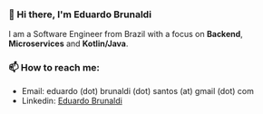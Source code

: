 ### 👋 Hi there, I'm Eduardo Brunaldi


I am a Software Engineer from Brazil with a focus on **Backend**, **Microservices** and **Kotlin/Java**.

### 📫 How to reach me:

- Email: eduardo (dot) brunaldi (dot) santos (at) gmail (dot) com
- Linkedin: [Eduardo Brunaldi](https://www.linkedin.com/in/eduardo-brunaldi/)
